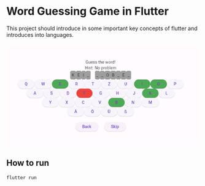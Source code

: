 # Word Guessing Game in Flutter

This project should introduce in some important key concepts of flutter and introduces into languages.

![Screenshot](screenshot.png)

## How to run

```bash
flutter run
```
